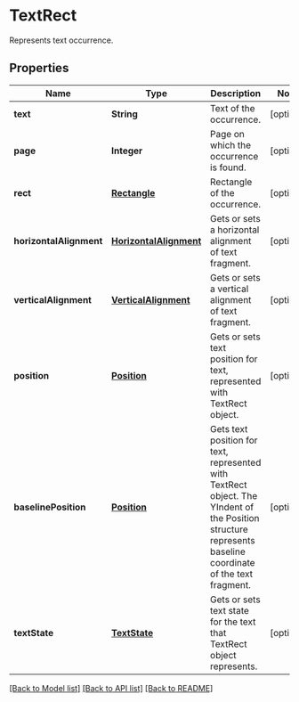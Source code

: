 ﻿
# TextRect
Represents text occurrence.

## Properties
Name | Type | Description | Notes
------------ | ------------- | ------------- | -------------
**text** | **String** | Text of the occurrence. | [optional]
**page** | **Integer** | Page on which the occurrence is found. | [optional]
**rect** | [**Rectangle**](Rectangle.md) | Rectangle of the occurrence. | [optional]
**horizontalAlignment** | [**HorizontalAlignment**](HorizontalAlignment.md) | Gets or sets a horizontal alignment of text fragment.  | [optional]
**verticalAlignment** | [**VerticalAlignment**](VerticalAlignment.md) | Gets or sets a vertical alignment of text fragment.  | [optional]
**position** | [**Position**](Position.md) | Gets or sets text position for text, represented with TextRect object. | [optional]
**baselinePosition** | [**Position**](Position.md) | Gets text position for text, represented with TextRect object. The YIndent of the Position structure represents baseline coordinate of the text fragment. | [optional]
**textState** | [**TextState**](TextState.md) | Gets or sets text state for the text that TextRect object represents. | [optional]


[[Back to Model list]](../../README.md#documentation-for-models) [[Back to API list]](../../README.md#documentation-for-api-endpoints) [[Back to README]](../../README.md)


